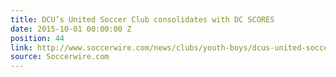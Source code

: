 ```yaml
---
title: DCU’s United Soccer Club consolidates with DC SCORES
date: 2015-10-01 00:00:00 Z
position: 44
link: http://www.soccerwire.com/news/clubs/youth-boys/dcus-united-soccer-club-consolidates-with-dc-scores/
source: Soccerwire.com
---
```


